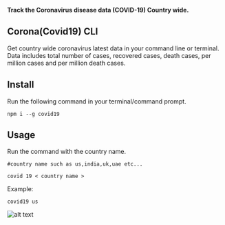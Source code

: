 **Track the Coronavirus disease data (COVID-19) Country wide.**

## Corona(Covid19) CLI
Get country wide coronavirus latest data in your command line or terminal. Data includes total number of cases, recovered cases, death cases, per million cases and per million death cases.
 

## Install

Run the following command in your terminal/command prompt.

```npm i --g covid19```

## Usage

Run the command with the country name.

```
#country name such as us,india,uk,uae etc...

covid 19 < country name >
```

Example:

```covid19 us```

![alt text](/images/output.gif)


